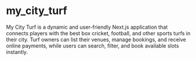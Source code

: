 # my_city_turf

My City Turf is a dynamic and user-friendly Next.js application that connects players with the best box cricket, football, and other sports turfs in their city. Turf owners can list their venues, manage bookings, and receive online payments, while users can search, filter, and book available slots instantly.
